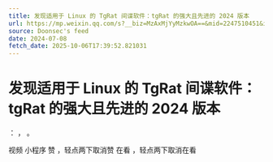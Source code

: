 ```yaml
---
title: 发现适用于 Linux 的 TgRat 间谍软件：tgRat 的强大且先进的 2024 版本
url: https://mp.weixin.qq.com/s?__biz=MzAxMjYyMzkwOA==&mid=2247510451&idx=2&sn=b816d617f1829e45eeb4ceea43ab80f2
source: Doonsec's feed
date: 2024-07-08
fetch_date: 2025-10-06T17:39:52.821031
---
```


# 发现适用于 Linux 的 TgRat 间谍软件：tgRat 的强大且先进的 2024 版本

：
，
。

视频
小程序
赞
，轻点两下取消赞
在看
，轻点两下取消在看